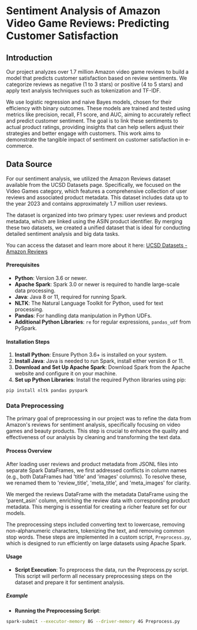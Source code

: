 # Sentiment Analysis of Amazon Video Game Reviews: Predicting Customer Satisfaction

## Introduction
Our project analyzes over 1.7 million Amazon video game reviews to build a model that predicts customer satisfaction based on review sentiments. We categorize reviews as negative (1 to 3 stars) or positive (4 to 5 stars) and apply text analysis techniques such as tokenization and TF-IDF.

We use logistic regression and naive Bayes models, chosen for their efficiency with binary outcomes. These models are trained and tested using metrics like precision, recall, F1 score, and AUC, aiming to accurately reflect and predict customer sentiment. The goal is to link these sentiments to actual product ratings, providing insights that can help sellers adjust their strategies and better engage with customers. This work aims to demonstrate the tangible impact of sentiment on customer satisfaction in e-commerce.

## Data Source
For our sentiment analysis, we utilized the Amazon Reviews dataset available from the UCSD Datasets page. Specifically, we focused on the Video Games category, which features a comprehensive collection of user reviews and associated product metadata. This dataset includes data up to the year 2023 and contains approximately 1.7 million user reviews.

The dataset is organized into two primary types: user reviews and product metadata, which are linked using the ASIN product identifier. By merging these two datasets, we created a unified dataset that is ideal for conducting detailed sentiment analysis and big data tasks.

You can access the dataset and learn more about it here: [UCSD Datasets - Amazon Reviews](https://cseweb.ucsd.edu/~jmcauley/datasets.html#amazon_reviews)

#### Prerequisites
- **Python**: Version 3.6 or newer.
- **Apache Spark**: Spark 3.0 or newer is required to handle large-scale data processing.
- **Java**: Java 8 or 11, required for running Spark.
- **NLTK**: The Natural Language Toolkit for Python, used for text processing.
- **Pandas**: For handling data manipulation in Python UDFs.
- **Additional Python Libraries**: `re` for regular expressions, `pandas_udf` from PySpark.

#### Installation Steps
1. **Install Python**: Ensure Python 3.6+ is installed on your system.
2. **Install Java**: Java is needed to run Spark, install either version 8 or 11.
3. **Download and Set Up Apache Spark**: Download Spark from the Apache website and configure it on your machine.
4. **Set up Python Libraries**: Install the required Python libraries using pip:
```bash
pip install nltk pandas pyspark
```

### Data Preprocessing

The primary goal of preprocessing in our project was to refine the data from Amazon's reviews for sentiment analysis, specifically focusing on video games and beauty products. This step is crucial to enhance the quality and effectiveness of our analysis by cleaning and transforming the text data.

#### Process Overview
After loading user reviews and product metadata from JSONL files into separate Spark DataFrames, we first addressed conflicts in column names (e.g., both DataFrames had 'title' and 'images' columns). To resolve these, we renamed them to 'review_title', 'meta_title', and 'meta_images' for clarity.

We merged the reviews DataFrame with the metadata DataFrame using the 'parent_asin' column, enriching the review data with corresponding product metadata. This merging is essential for creating a richer feature set for our models.

The preprocessing steps included converting text to lowercase, removing non-alphanumeric characters, tokenizing the text, and removing common stop words. These steps are implemented in a custom script, `Preprocess.py`, which is designed to run efficiently on large datasets using Apache Spark.

#### Usage
- **Script Execution**: To preprocess the data, run the Preprocess.py script. This script will perform all necessary preprocessing steps on the dataset and prepare it for sentiment analysis.
##### Example
- **Running the Preprocessing Script**:
```bash
spark-submit --executor-memory 8G --driver-memory 4G Preprocess.py
```











